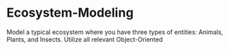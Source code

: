 # Ecosystem-Modeling
Model a typical ecosystem where you have three types of entities: Animals, Plants, and Insects. Utilize all relevant Object-Oriented

